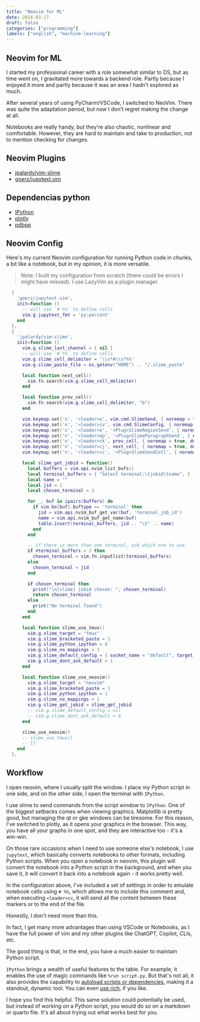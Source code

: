 ```yaml
---
title: "Neovim for ML"
date: 2024-03-17
draft: false
categories: ["programming"]
labels: ["english", "machine-learning"]
---
```


## Neovim for ML

I started my professional career with a role somewhat similar to DS, but as
time went on, I gravitated more towards a backend role. Partly because I
enjoyed it more and partly because it was an area I hadn't explored as much.

After several years of using PyCharm/VSCode, I switched to NeoVim. There was
quite the adaptation period, but now I don’t regret making the change at all.

Notebooks are really handy, but they're also chaotic, nonlinear and
comfortable. However, they are hard to maintain and take to production, not to
mention checking for changes.


## Neovim Plugins

- [jpalardy/vim-slime](https://github.com/jpalardy/vim-slime)
- [goerz/jupytext.vim](https://github.com/goerz/jupytext.vim)

## Dependencias python

- [IPython](https://ipython.org/)
- [plotly](https://plotly.com/python/)
- [pdbpp](https://github.com/pdbpp/pdbpp)


## Neovim Config


Here's my current Neovim configuration for running Python code in chunks, a bit
like a notebook, but in my opinion, it is more versatile.

> Note: I built my configuration from scratch (there could be errors I might
> have missed). I use LazyVim as a plugin manager.

```lua
  {
    'goerz/jupytext.vim',
    init=function ()
      -- will use `# %%` to define cells
      vim.g.jupytext_fmt = 'py:percent'
    end
  },
  {
    'jpalardy/vim-slime',
    init=function ()
      vim.g.slime_last_channel = { nil }
      -- will use `# %%` to define cells
      vim.g.slime_cell_delimiter = '\\s*#\\s*%%'
      vim.g.slime_paste_file = os.getenv("HOME") .. "/.slime_paste"

      local function next_cell()
        vim.fn.search(vim.g.slime_cell_delimiter)
      end

      local function prev_cell()
        vim.fn.search(vim.g.slime_cell_delimiter, "b")
      end

      vim.keymap.set('n', '<leader>e', vim.cmd.SlimeSend, { noremap = true, desc = 'send line to term' })
      vim.keymap.set('n', '<leader>cv', vim.cmd.SlimeConfig, { noremap = true, desc = "Open slime configuration" })
      vim.keymap.set('x', '<leader>e', '<Plug>SlimeRegionSend', { noremap = true, desc = 'send line to tmux' })
      vim.keymap.set('n', '<leader>ep', '<Plug>SlimeParagraphSend', { noremap = true, desc = "Send Paragraph with Slime" })
      vim.keymap.set('n', '<leader>ck', prev_cell, { noremap = true, desc = "Search backward for slime cell delimiter" })
      vim.keymap.set('n', '<leader>cj', next_cell, { noremap = true, desc = "Search forward for slime cell delimiter" })
      vim.keymap.set('n', '<leader>cc', '<Plug>SlimeSendCell', { noremap = true, desc = "Send cell to slime" })

      local slime_get_jobid = function()
        local buffers = vim.api.nvim_list_bufs()
        local terminal_buffers = { "Select terminal:\tjobid\tname", }
        local name = ""
        local jid = 1
        local chosen_terminal = 1

        for _, buf in ipairs(buffers) do
          if vim.bo[buf].buftype == 'terminal' then
            jid = vim.api.nvim_buf_get_var(buf, 'terminal_job_id')
            name = vim.api.nvim_buf_get_name(buf)
            table.insert(terminal_buffers, jid .. "\t" .. name)
          end
        end

        -- if there is more than one terminal, ask which one to use
        if #terminal_buffers > 2 then
          chosen_terminal = vim.fn.inputlist(terminal_buffers)
        else
          chosen_terminal = jid
        end

        if chosen_terminal then
          print("\n[slime] jobid chosen: ", chosen_terminal)
          return chosen_terminal
        else
          print("No terminal found")
        end
      end

      local function slime_use_tmux()
        vim.g.slime_target = "tmux"
        vim.g.slime_bracketed_paste = 1
        vim.g.slime_python_ipython = 0
        vim.g.slime_no_mappings = 1
        vim.g.slime_default_config = { socket_name = "default", target_pane = ":.2" }
        vim.g.slime_dont_ask_default = 1
      end

      local function slime_use_neovim()
        vim.g.slime_target = "neovim"
        vim.g.slime_bracketed_paste = 1
        vim.g.slime_python_ipython = 1
        vim.g.slime_no_mappings = 1
        vim.g.slime_get_jobid = slime_get_jobid
        -- vim.g.slime_default_config = nil
        -- vim.g.slime_dont_ask_default = 0
      end

      slime_use_neovim()
      -- slime_use_tmux()
      -- }}
    end
  },
```


## Workflow

I open neovim, where I usually split the window. I place my Python script in
one side, and on the other side, I open the terminal with `IPython`.

I use slime to send commands from the script window to `IPython`. One of the
biggest setbacks comes when viewing graphics. Matplotlib is pretty good, but
managing the qt or gke windows can be tiresome. For this reason, I've switched
to plotly, as it opens your graphics in the browser. This way, you have all
your graphs in one spot, and they are interactive too - it's a win-win.

On those rare occasions when I need to use someone else's notebook, I use
`jupytext`, which basically converts notebooks to other formats, including
Python scripts. When you open a notebook in neovim, this plugin will convert
the notebook into a Python script in the background, and when you save it, it
will convert it back into a notebook again - it works pretty well.

In the configuration above, I've included a set of settings in order to emulate
notebook cells using `# %%`, which allows me to include this comment and, when
executing `<leader>cc`, it will send all the content between these markers or
to the end of the file.

Honestly, I don't need more than this.

In fact, I get many more advantages than using VSCode or Notebooks, as I have
the full power of vim and my other plugins like ChatGPT, Copilot, CLIs, etc.

The good thing is that, in the end, you have a much easier to maintain Python
script.

`IPython` brings a wealth of useful features to the table. For example, it
enables the use of magic commands like `%run script.py`. But that's not all, it
also provides the capability to [autoload scripts or dependencies][ipyconfig],
making it a standout, dynamic tool. You can even [use rich][ipyrich], if you
like.

I hope you find this helpful. This same solution could potentially be used, but
instead of working on a Python script, you would do so on a markdown or quarto
file. It's all about trying out what works best for you.


[ipyconfig]: https://ipython.readthedocs.io/en/stable/config/intro.html#example-configuration-file
[ipyrich]: https://rich.readthedocs.io/en/stable/introduction.html#ipython-extension
